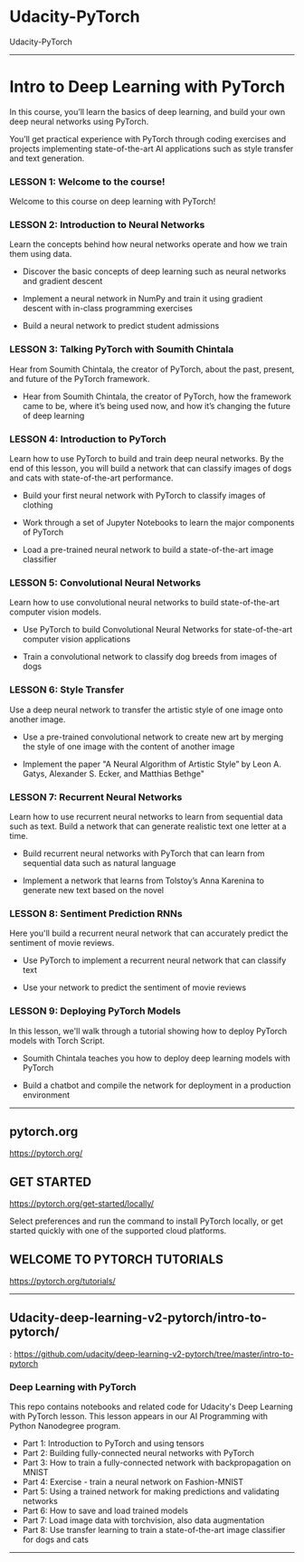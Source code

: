 # Udacity-PyTorch
Udacity-PyTorch

--------


# Intro to Deep Learning with PyTorch

In this course, you’ll learn the basics of deep learning, and build your own deep neural networks using PyTorch. 

You’ll get practical experience with PyTorch through coding exercises and projects implementing state-of-the-art AI applications such as style transfer and text generation.


### LESSON 1: Welcome to the course!

Welcome to this course on deep learning with PyTorch!


### LESSON 2: Introduction to Neural Networks

Learn the concepts behind how neural networks operate and how we train them using data.

- Discover the basic concepts of deep learning such as neural networks and gradient descent

- Implement a neural network in NumPy and train it using gradient descent with in-class programming exercises

- Build a neural network to predict student admissions

### LESSON 3: Talking PyTorch with Soumith Chintala

Hear from Soumith Chintala, the creator of PyTorch, about the past, present, and future of the PyTorch framework.

- Hear from Soumith Chintala, the creator of PyTorch, how the framework came to be, where it’s being used now, and how it’s changing the future of deep learning

### LESSON 4: Introduction to PyTorch

Learn how to use PyTorch to build and train deep neural networks. By the end of this lesson, you will build a network that can classify images of dogs and cats with state-of-the-art performance.

- Build your first neural network with PyTorch to classify images of clothing

- Work through a set of Jupyter Notebooks to learn the major components of PyTorch

- Load a pre-trained neural network to build a state-of-the-art image classifier

### LESSON 5: Convolutional Neural Networks

Learn how to use convolutional neural networks to build state-of-the-art computer vision models.

- Use PyTorch to build Convolutional Neural Networks for state-of-the-art computer vision applications

- Train a convolutional network to classify dog breeds from images of dogs

### LESSON 6: Style Transfer

Use a deep neural network to transfer the artistic style of one image onto another image.

- Use a pre-trained convolutional network to create new art by merging the style of one image with the content of another image

- Implement the paper "A Neural Algorithm of Artistic Style” by Leon A. Gatys, Alexander S. Ecker, and Matthias Bethge"

### LESSON 7: Recurrent Neural Networks

Learn how to use recurrent neural networks to learn from sequential data such as text. Build a network that can generate realistic text one letter at a time.

- Build recurrent neural networks with PyTorch that can learn from sequential data such as natural language

- Implement a network that learns from Tolstoy’s Anna Karenina to generate new text based on the novel

### LESSON 8: Sentiment Prediction RNNs

Here you'll build a recurrent neural network that can accurately predict the sentiment of movie reviews.

- Use PyTorch to implement a recurrent neural network that can classify text

- Use your network to predict the sentiment of movie reviews

### LESSON 9: Deploying PyTorch Models

In this lesson, we'll walk through a tutorial showing how to deploy PyTorch models with Torch Script.

- Soumith Chintala teaches you how to deploy deep learning models with PyTorch

- Build a chatbot and compile the network for deployment in a production environment

-------

## pytorch.org
https://pytorch.org/

## GET STARTED
https://pytorch.org/get-started/locally/

Select preferences and run the command to install PyTorch locally, or get started quickly with one of the supported cloud platforms.

## WELCOME TO PYTORCH TUTORIALS
https://pytorch.org/tutorials/



-------



## Udacity-deep-learning-v2-pytorch/intro-to-pytorch/

: https://github.com/udacity/deep-learning-v2-pytorch/tree/master/intro-to-pytorch

### Deep Learning with PyTorch
This repo contains notebooks and related code for Udacity's Deep Learning with PyTorch lesson. This lesson appears in our AI Programming with Python Nanodegree program.

- Part 1: Introduction to PyTorch and using tensors
- Part 2: Building fully-connected neural networks with PyTorch
- Part 3: How to train a fully-connected network with backpropagation on MNIST
- Part 4: Exercise - train a neural network on Fashion-MNIST
- Part 5: Using a trained network for making predictions and validating networks
- Part 6: How to save and load trained models
- Part 7: Load image data with torchvision, also data augmentation
- Part 8: Use transfer learning to train a state-of-the-art image classifier for dogs and cats

-------

